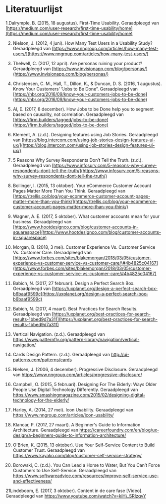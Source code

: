 # Literatuurlijst

1.Dalrymple, B. \(2015, 18 augustus\). First-Time Usability. Geraadpleegd van [https://medium.com/user-research/first-time-usability/home](https://medium.com/user-research/first-time-usability/home)

2. Nielson, J. \(2012, 4 juni\). How Many Test Users in a Usability Study? Geraadpleegd van [https://www.nngroup.com/articles/how-many-test-users/](https://www.nngroup.com/articles/how-many-test-users/)

3. Thelwell, C. \(2017, 12 april\). Are personas ruining your product? Geraadpleegd van [https://www.invisionapp.com/blog/personas/](https://www.invisionapp.com/blog/personas/)

4. Christensen, C. M., Hall, T., Dillon, K., & Duncan, D. S. \(2016, 1 augustus\). Know Your Customers’ “Jobs to Be Done”. Geraadpleegd van [https://hbr.org/2016/09/know-your-customers-jobs-to-be-done](https://hbr.org/2016/09/know-your-customers-jobs-to-be-done)  
  
5. Al, E. \(2017, 8 december\). How Jobs to be Done help you to segment based on causality, not correlation. Geraadpleegd van [https://firm.builders/tagged/jobs-to-be-done](https://firm.builders/tagged/jobs-to-be-done)

6. Klement, A. \(z.d.\). Designing features using Job Stories. Geraadpleegd van [https://blog.intercom.com/using-job-stories-design-features-ui-ux/](https://blog.intercom.com/using-job-stories-design-features-ui-ux/)

7. 5 Reasons Why Survey Respondents Don’t Tell the Truth. \(z.d.\). Geraadpleegd van [https://www.infosurv.com/5-reasons-why-survey-respondents-dont-tell-the-truth/](https://www.infosurv.com/5-reasons-why-survey-respondents-dont-tell-the-truth/)

8. Bollinger, I. \(2015, 13 oktober\). Your eCommerce Customer Account Pages Matter More Than You Think. Geraadpleegd van [https://trellis.co/blog/your-ecommerce-customer-account-pages-matter-more-than-you-think/](https://trellis.co/blog/your-ecommerce-customer-account-pages-matter-more-than-you-think/)

9. Wagner, A. E. \(2017, 5 oktober\). What customer accounts mean for your business. Geraadpleegd van [https://www.hootdesignco.com/blog/customer-accounts-in-squarespace](https://www.hootdesignco.com/blog/customer-accounts-in-squarespace)

10. Morgan, B. \(2018, 3 mei\). Customer Experience Vs. Customer Service Vs. Customer Care. Geraadpleegd van [https://www.forbes.com/sites/blakemorgan/2018/03/05/customer-experience-vs-customer-service-vs-customer-care/\#4b4825c04167](https://www.forbes.com/sites/blakemorgan/2018/03/05/customer-experience-vs-customer-service-vs-customer-care/#4b4825c04167)  
  
11. Babich, N. \(2017, 27 februari\). Design a Perfect Search Box. Geraadpleegd van [https://uxplanet.org/design-a-perfect-search-box-b6baaf9599c](https://uxplanet.org/design-a-perfect-search-box-b6baaf9599c)

12. Babich, N. \(2017, 4 maart\). Best Practices for Search Results. Geraadpleegd van [https://uxplanet.org/best-practices-for-search-results-1bbed9d7a311](https://uxplanet.org/best-practices-for-search-results-1bbed9d7a311)  
  
13. Vertical Navigation. \(z.d.\). Geraadpleegd van https://www.patternfly.org/pattern-library/navigation/vertical-navigation/

14. Cards Design Pattern. \(z.d.\). Geraadpleegd van http://ui-patterns.com/patterns/cards

15. Nielsen, J. \(2006, 4 december\). Progressive Disclosure. Geraadpleegd van https://www.nngroup.com/articles/progressive-disclosure/

16. Campbell, O. \(2015, 5 februari\). Designing For The Elderly: Ways Older People Use Digital Technology Differently. Geraadpleegd van https://www.smashingmagazine.com/2015/02/designing-digital-technology-for-the-elderly/

17. Harley, A. \(2014, 27 mei\). Icon Usability. Geraadpleegd van https://www.nngroup.com/articles/icon-usability/

18. Klancar, P. \(2017, 27 maart\). A Beginner's Guide to Information Architecture. Geraadpleegd van https://careerfoundry.com/en/blog/ux-design/a-beginners-guide-to-information-architecture/

19. O'Brien, K. \(2015, 13 oktober\). Use Your Self-Service Content to Build Customer Trust. Geraadpleegd van https://www.kayako.com/blog/customer-self-service-strategy/

20. Borowski, C. \(z.d.\). You Can Lead a Horse to Water, But You Can’t Force Customers to Use Self-Service. Geraadpleegd van https://www.softwareadvice.com/resources/improve-self-service-use-and-effectiveness/

21Lindeboom, E. \(2017, 3 oktober\). Content in de care fase \[Video\]. Geraadpleegd van https://www.youtube.com/watch?v=kiH\_SRIzqvY  




